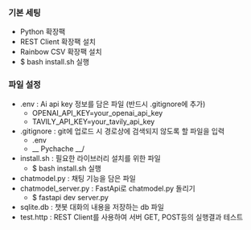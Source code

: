 ### 기본 세팅
- Python 확장팩
- REST Client 확장팩 설치
- Rainbow CSV 확장팩 설치
- $ bash install.sh 실행

### 파일 설정
- .env : Ai api key 정보를 담은 파일 (반드시 .gitignore에 추가)
    - OPENAI_API_KEY=your_openai_api_key
    - TAVILY_API_KEY=your_tavily_api_key
- .gitignore : git에 업로드 시 경로상에 검색되지 않도록 할 파일을 입력
    - .env
    - __ Pychache __/
- install.sh : 필요한 라이브러리 설치를 위한 파일 
    - $ bash install.sh 실행
- chatmodel.py : 채팅 기능을 담은 파일    
- chatmodel_server.py : FastApi로 chatmodel.py 돌리기
    - $ fastapi dev server.py
- sqlite.db : 챗봇 대화의 내용을 저장하는 db 파일
- test.http : REST Client를 사용하여 서버 GET, POST등의 실행결과 테스트
